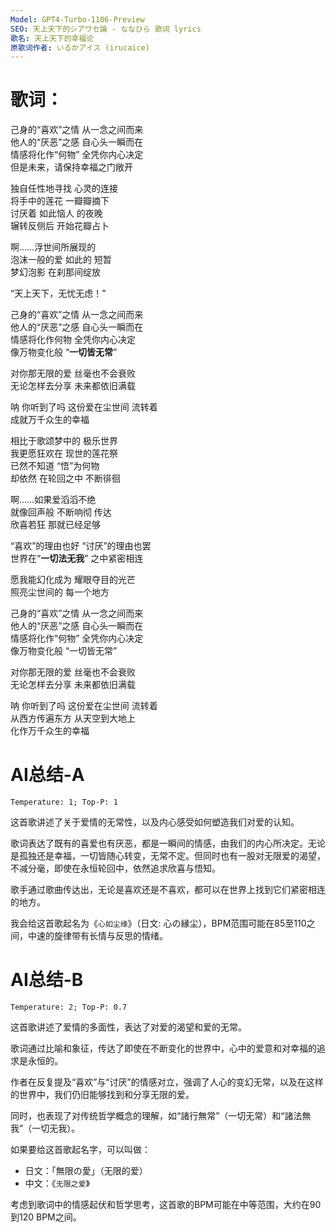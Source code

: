 ```yaml
---
Model: GPT4-Turbo-1106-Preview
SEO: 天上天下的シアワセ論 - ななひら 歌词 lyrics
歌名: 天上天下的幸福论
原歌词作者: いるかアイス (irucaice)
---
```


歌词：
======
   
己身的“喜欢”之情 从一念之间而来   
他人的“厌恶”之感 自心头一瞬而在   
情感将化作“何物” 全凭你内心决定   
但是未来，请保持幸福之门敞开   
   
独自任性地寻找 心灵的连接   
将手中的莲花 一瓣瓣摘下   
讨厌着 如此恼人 的夜晚   
辗转反侧后 开始花瓣占卜   
   
啊……浮世间所展现的   
泡沫一般的爱 如此的 短暂   
梦幻泡影 在刹那间绽放   
   
“天上天下，无忧无虑！”   
   
己身的“喜欢”之情 从一念之间而来   
他人的“厌恶”之感 自心头一瞬而在   
情感将化作何物 全凭你内心决定   
像万物变化般 “**一切皆无常**”   
   
对你那无限的爱 丝毫也不会衰败  
无论怎样去分享 未来都依旧满载  
   
呐 你听到了吗 这份爱在尘世间 流转着    
成就万千众生的幸福   
   
相比于歌颂梦中的 极乐世界   
我更愿狂欢在 现世的莲花祭   
已然不知道 “悟”为何物   
却依然 在轮回之中 不断徘徊   
   
啊……如果爱滔滔不绝   
就像回声般 不断响彻 传达   
欣喜若狂 那就已经足够   
   
 “喜欢”的理由也好 “讨厌”的理由也罢   
世界在“**一切法无我**” 之中紧密相连   
   
愿我能幻化成为 耀眼夺目的光芒   
照亮尘世间的 每一个地方   
   
己身的“喜欢”之情 从一念之间而来   
他人的“厌恶”之感 自心头一瞬而在   
情感将化作“何物” 全凭你内心决定   
像万物变化般 “一切皆无常”    
   
对你那无限的爱 丝毫也不会衰败  
无论怎样去分享 未来都依旧满载   
   
呐 你听到了吗 这份爱在尘世间 流转着   
从西方传遍东方 从天空到大地上   
化作万千众生的幸福



AI总结-A
======
`Temperature: 1; Top-P: 1`

这首歌讲述了关于爱情的无常性，以及内心感受如何塑造我们对爱的认知。

歌词表达了既有的喜爱也有厌恶，都是一瞬间的情感，由我们的内心所决定。无论是孤独还是幸福，一切皆随心转变，无常不定。但同时也有一股对无限爱的渴望，不减分毫，即使在永恒轮回中，依然追求欣喜与悟知。

歌手通过歌曲传达出，无论是喜欢还是不喜欢，都可以在世界上找到它们紧密相连的地方。

我会给这首歌起名为《`心如尘缘`》（日文: 心の縁尘），BPM范围可能在85至110之间，中速的旋律带有长情与反思的情绪。
 
AI总结-B
======
`Temperature: 2; Top-P: 0.7`

这首歌讲述了爱情的多面性，表达了对爱的渴望和爱的无常。

歌词通过比喻和象征，传达了即使在不断变化的世界中，心中的爱意和对幸福的追求是永恒的。

作者在反复提及“喜欢”与“讨厌”的情感对立，强调了人心的变幻无常，以及在这样的世界中，我们仍旧能够找到和分享无限的爱。

同时，也表现了对传统哲学概念的理解，如“諸行無常”（一切无常）和“諸法無我”（一切无我）。

如果要给这首歌起名字，可以叫做：
- 日文：「無限の愛」（无限的爱）
- 中文：《`无限之爱`》

考虑到歌词中的情感起伏和哲学思考，这首歌的BPM可能在中等范围，大约在90到120 BPM之间。